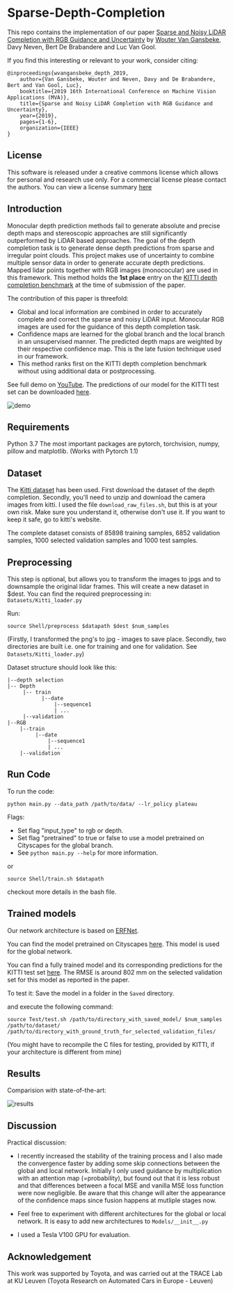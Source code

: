 # Sparse-Depth-Completion

This repo contains the implementation of our paper [Sparse and Noisy LiDAR Completion with RGB Guidance and Uncertainty](https://arxiv.org/abs/1902.05356) by [Wouter Van Gansbeke](https://github.com/wvangansbeke), Davy Neven, Bert De Brabandere and Luc Van Gool.

If you find this interesting or relevant to your work, consider citing:

```
@inproceedings{wvangansbeke_depth_2019,
    author={Van Gansbeke, Wouter and Neven, Davy and De Brabandere, Bert and Van Gool, Luc},
    booktitle={2019 16th International Conference on Machine Vision Applications (MVA)},
    title={Sparse and Noisy LiDAR Completion with RGB Guidance and Uncertainty},
    year={2019},
    pages={1-6},
    organization={IEEE}
}
```

## License

This software is released under a creative commons license which allows for personal and research use only. For a commercial license please contact the authors. You can view a license summary [here](http://creativecommons.org/licenses/by-nc/4.0/)

## Introduction
Monocular depth prediction methods fail to generate absolute and precise depth maps and stereoscopic approaches are still significantly outperformed by LiDAR based approaches. The goal of the depth completion task is to generate dense depth predictions from sparse and irregular point clouds. This project makes use of uncertainty to combine multiple sensor data in order to generate accurate depth predictions. Mapped lidar points together with RGB images (monococular) are used in this framework. This method holds the **1st place** entry on the [KITTI depth completion benchmark](http://www.cvlibs.net/datasets/kitti/eval_depth.php?benchmark=depth_completion) at the time of submission of the paper.

The contribution of this paper is threefold:
* Global and local information are combined in order to accurately complete and correct the sparse and noisy LiDAR input. Monocular RGB images are used for the guidance of this depth completion task.
* Confidence maps are learned for the global branch and the local branch in an unsupervised manner. The predicted depth maps are weighted by their respective confidence map. This is the late fusion technique used in our framework.
* This method ranks first on the KITTI depth completion benchmark without using additional data or postprocessing.

See full demo on [YouTube](https://www.youtube.com/watch?v=Kr0W7io5rHw&feature=youtu.be). The predictions of our model for the KITTI test set can be downloaded [here](https://drive.google.com/drive/folders/1U7dvH4sC85KRVuV19fRpaMzJjE-m3D9x).

![demo](https://user-images.githubusercontent.com/9694230/51806092-db766c00-2275-11e9-8de0-888bed0fc9e8.gif)


## Requirements
Python 3.7
The most important packages are pytorch, torchvision, numpy, pillow and matplotlib.
(Works with Pytorch 1.1)


## Dataset
The [Kitti dataset](www.cvlibs.net/datasets/kitti/) has been used. First download the dataset of the depth completion. Secondly, you'll need to unzip and download the camera images from kitti. 
I used the file `download_raw_files.sh`, but this is at your own risk. Make sure you understand it, otherwise don't use it. If you want to keep it safe, go to kitti's website. 

The complete dataset consists of 85898 training samples, 6852 validation samples, 1000 selected validation samples and 1000 test samples.

## Preprocessing
This step is optional, but allows you to transform the images to jpgs and to downsample the original lidar frames. This will create a new dataset in $dest.
You can find the required preprocessing in:
`Datasets/Kitti_loader.py`

Run:

`source Shell/preprocess $datapath $dest $num_samples`

(Firstly, I transformed the png's to jpg - images to save place. Secondly, two directories are built i.e. one for training and one for validation. See `Datasets/Kitti_loader.py`)

Dataset structure should look like this:
```
|--depth selection
|-- Depth
     |-- train
           |--date
               |--sequence1
               | ...
     |--validation
|--RGB
    |--train
         |--date
             |--sequence1
             | ...
    |--validation
```


## Run Code
To run the code:

`python main.py --data_path /path/to/data/ --lr_policy plateau`

Flags:
- Set flag "input_type" to rgb or depth.
- Set flag "pretrained" to true or false to use a model pretrained on Cityscapes for the global branch.
- See `python main.py --help` for more information.

or 

`source Shell/train.sh $datapath`

checkout more details in the bash file.

## Trained models
Our network architecture is based on [ERFNet](https://github.com/Eromera/erfnet_pytorch).

You can find the model pretrained on Cityscapes [here](https://drive.google.com/drive/folders/1U7dvH4sC85KRVuV19fRpaMzJjE-m3D9x?usp=sharing). This model is used for the global network.

You can find a fully trained model and its corresponding predictions for the KITTI test set [here](https://drive.google.com/drive/folders/1U7dvH4sC85KRVuV19fRpaMzJjE-m3D9x?usp=sharing). 
The RMSE is around 802 mm on the selected validation set for this model as reported in the paper. 

To test it: 
Save the model in a folder in the `Saved` directory.

and execute the following command:

`source Test/test.sh /path/to/directory_with_saved_model/ $num_samples /path/to/dataset/ /path/to/directory_with_ground_truth_for_selected_validation_files/`

(You might have to recompile the C files for testing, provided by KITTI, if your architecture is different from mine)

## Results

Comparision with state-of-the-art:

![results](https://user-images.githubusercontent.com/9694230/59205060-49c32780-8ba2-11e9-8a87-34d8c3f99756.PNG)


## Discussion

Practical discussion:

- I recently increased the stability of the training process and I also made the convergence faster by adding some skip connections between the global and local network.
Initially I only used guidance by multiplication with an attention map (=probability), but found out that it is less robust and that differences between a focal MSE and vanilla MSE loss function were now negligible.
Be aware that this change will alter the appearance of the confidence maps since fusion happens at mutliple stages now.

- Feel free to experiment with different architectures for the global or local network. It is easy to add new architectures to `Models/__init__.py`

- I used a Tesla V100 GPU for evaluation.

## Acknowledgement
This work was supported by Toyota, and was carried out at the TRACE Lab at KU Leuven (Toyota Research on Automated Cars in Europe - Leuven)
